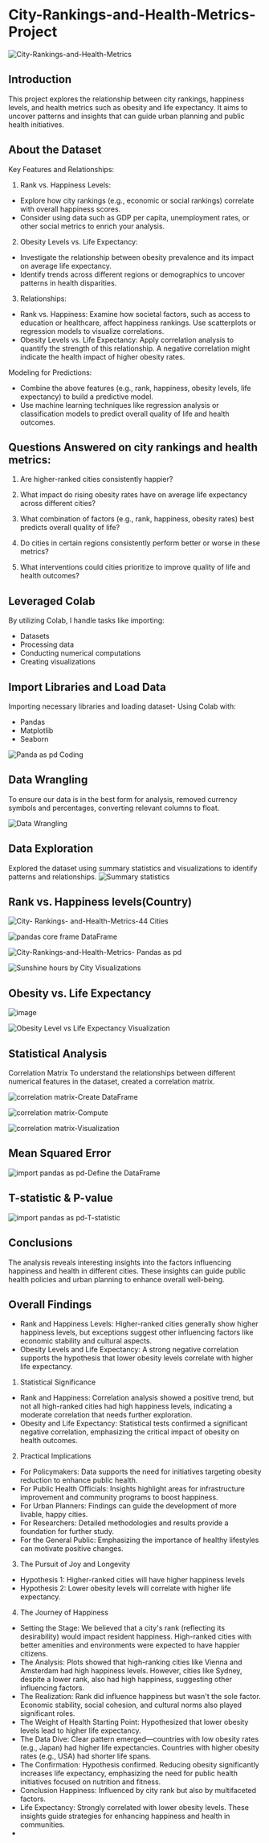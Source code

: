 # City-Rankings-and-Health-Metrics-Project

![City-Rankings-and-Health-Metrics](https://github.com/user-attachments/assets/2f852d04-3c1c-4f23-b6e4-72ff46d1d8ac)


## Introduction
This project explores the relationship between city rankings, happiness levels, and health metrics such as obesity and life expectancy. It aims to uncover patterns and insights that can guide urban planning and public health initiatives.

## About the Dataset
Key Features and Relationships:
1.  Rank vs. Happiness Levels:
- Explore how city rankings (e.g., economic or social rankings) correlate with overall happiness scores.
- Consider using data such as GDP per capita, unemployment rates, or other social metrics to enrich your analysis.
2.  Obesity Levels vs. Life Expectancy:
- Investigate the relationship between obesity prevalence and its impact on average life expectancy.
- Identify trends across different regions or demographics to uncover patterns in health disparities.
3.  Relationships:
  - Rank vs. Happiness: Examine how societal factors, such as access to education or healthcare, affect happiness rankings. Use scatterplots or regression models to visualize correlations.
  - Obesity Levels vs. Life Expectancy: Apply correlation analysis to quantify the strength of this relationship. A negative correlation might indicate the health impact of higher obesity rates.
    
Modeling for Predictions:
- Combine the above features (e.g., rank, happiness, obesity levels, life expectancy) to build a predictive model.
- Use machine learning techniques like regression analysis or classification models to predict overall quality of life and health outcomes.

## Questions Answered on city rankings and health metrics:
1.  Are higher-ranked cities consistently happier?
2.  What impact do rising obesity rates have on average life expectancy across different cities?
3.  What combination of factors (e.g., rank, happiness, obesity rates) best predicts overall quality of life?
4.  Do cities in certain regions consistently perform better or worse in these metrics?

5.  What interventions could cities prioritize to improve quality of life and health outcomes?

   ## Leveraged Colab 
   By utilizing Colab, I handle tasks like importing:
   - Datasets
   - Processing data
   - Conducting numerical computations
   - Creating visualizations

 ## Import Libraries and Load Data
 Importing necessary libraries and loading dataset- Using Colab with:
 - Pandas
 - Matplotlib
 - Seaborn

 ![Panda as pd Coding](https://github.com/user-attachments/assets/c877ae6f-887d-4c29-ad9b-63bf3432ba0a)

## Data Wrangling
To ensure our data is in the best form for analysis, removed currency symbols and percentages, converting relevant columns to float.

![Data Wrangling](https://github.com/user-attachments/assets/07a9ae70-c659-4c97-9157-0e789f7000c6)

## Data Exploration
 Explored the dataset using summary statistics and visualizations to identify patterns and relationships.
![Summary statistics](https://github.com/user-attachments/assets/51c86274-f101-4160-b4d1-7aea66d6b4b9)

## Rank vs. Happiness levels(Country)

![City- Rankings- and-Health-Metrics-44 Cities](https://github.com/user-attachments/assets/a0331e41-d4bc-481f-9ccb-74a3e8e38a43)

![pandas core frame DataFrame](https://github.com/user-attachments/assets/bbfa7462-64c6-45a1-a7dc-3ef0e35b11f3)
   
![City-Rankings-and-Health-Metrics- Pandas as pd ](https://github.com/user-attachments/assets/6d70796f-0dbf-48b6-9b55-ddb9086ea673)

![Sunshine hours by City Visualizations](https://github.com/user-attachments/assets/637a2ca6-f880-4533-a815-354820fea985)

## Obesity vs. Life Expectancy

![image](https://github.com/user-attachments/assets/bb6a2e4d-5ee0-43b3-91de-4c141db1013c)

![Obesity Level vs  Life Expectancy Visualization](https://github.com/user-attachments/assets/c54ce3e7-dceb-4f2f-8fcb-b0ef39ac6c37)

## Statistical Analysis
Correlation Matrix
To understand the relationships between different numerical features in the dataset, created a correlation matrix.

![correlation matrix-Create DataFrame](https://github.com/user-attachments/assets/4f9088d7-7cf2-49b0-be5f-becb9555ba54)

![correlation matrix-Compute](https://github.com/user-attachments/assets/37d24afc-1195-4f62-99e6-59fd6398c244)

![correlation matrix-Visualization](https://github.com/user-attachments/assets/db0b9e3c-7f7a-4aa1-b4ce-7f8f317de0e8)

## Mean Squared Error
![import pandas as pd-Define the DataFrame](https://github.com/user-attachments/assets/e0ee3625-7074-40be-b834-a635088a95de)

## T-statistic & P-value
![import pandas as pd-T-statistic](https://github.com/user-attachments/assets/d77e9ca2-f354-43a7-af88-fb9e01bb5cc4)

## Conclusions
The analysis reveals interesting insights into the factors influencing happiness and health in different cities. These insights can guide public health policies and urban planning to enhance overall well-being.

## Overall Findings
- Rank and Happiness Levels: Higher-ranked cities generally show higher happiness levels, but exceptions suggest other influencing factors like economic stability and cultural aspects.
- Obesity Levels and Life Expectancy: A strong negative correlation supports the hypothesis that lower obesity levels correlate with higher life expectancy.

1. Statistical Significance
- Rank and Happiness: Correlation analysis showed a positive trend, but not all high-ranked cities had high happiness levels, indicating a moderate correlation that needs further exploration.
- Obesity and Life Expectancy: Statistical tests confirmed a significant negative correlation, emphasizing the critical impact of obesity on health outcomes.

2. Practical Implications
- For Policymakers: Data supports the need for initiatives targeting obesity reduction to enhance public health.
- For Public Health Officials: Insights highlight areas for infrastructure improvement and community programs to boost happiness.
- For Urban Planners: Findings can guide the development of more livable, happy cities.
- For Researchers: Detailed methodologies and results provide a foundation for further study.
- For the General Public: Emphasizing the importance of healthy lifestyles can motivate positive changes.

3. The Pursuit of Joy and Longevity
- Hypothesis 1: Higher-ranked cities will have higher happiness levels
- Hypothesis 2: Lower obesity levels will correlate with higher life expectancy.

4. The Journey of Happiness
- Setting the Stage: We believed that a city's rank (reflecting its desirability) would impact resident happiness. High-ranked cities with better amenities and environments were expected to have happier citizens.
- The Analysis: Plots showed that high-ranking cities like Vienna and Amsterdam had high happiness levels. However, cities like Sydney, despite a lower rank, also had high happiness, suggesting other influencing factors.
- The Realization: Rank did influence happiness but wasn't the sole factor. Economic stability, social cohesion, and cultural norms also played significant roles.
- The Weight of Health Starting Point: Hypothesized that lower obesity levels lead to higher life expectancy.
- The Data Dive: Clear pattern emerged—countries with low obesity rates (e.g., Japan) had higher life expectancies. Countries with higher obesity rates (e.g., USA) had shorter life spans.
- The Confirmation: Hypothesis confirmed. Reducing obesity significantly increases life expectancy, emphasizing the need for public health initiatives focused on nutrition and fitness.
- Conclusion Happiness: Influenced by city rank but also by multifaceted factors.
- Life Expectancy: Strongly correlated with lower obesity levels. These insights guide strategies for enhancing happiness and health in communities.
- 
